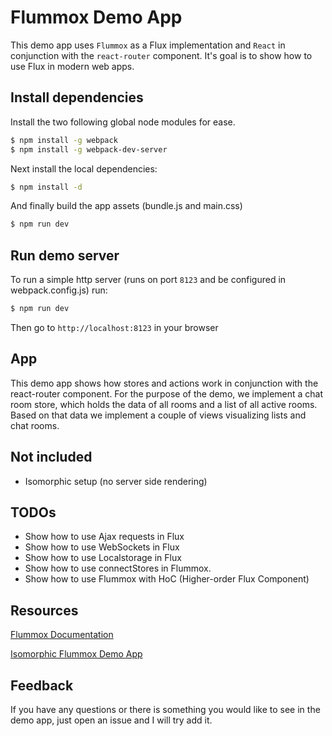 # Flummox Demo App

This demo app uses `Flummox` as a Flux implementation and `React` in conjunction with the `react-router` component. It's goal is to show how to use Flux in modern web apps.


## Install dependencies

Install the two following global node modules for ease.

```bash
$ npm install -g webpack
$ npm install -g webpack-dev-server
```

Next install the local dependencies:
```bash
$ npm install -d
```

And finally build the app assets (bundle.js and main.css) 

```bash
$ npm run dev
```

## Run demo server

To run a simple http server (runs on port `8123` and be configured in webpack.config.js) 
run: 

```bash
$ npm run dev
```

Then go to `http://localhost:8123` in your browser


## App

This demo app shows how stores and actions work in conjunction with the react-router component. For the
purpose of the demo, we implement a chat room store,  which holds the data of all rooms and a list of
all active rooms. Based on that data we implement a couple of views visualizing lists and chat rooms.



## Not included
* Isomorphic setup (no server side rendering)

## TODOs

* Show how to use Ajax requests in Flux
* Show how to use WebSockets in Flux
* Show how to use Localstorage in Flux
* Show how to use connectStores in Flummox.
* Show how to use Flummox with HoC (Higher-order Flux Component)


## Resources

[Flummox Documentation](http://acdlite.github.io/flummox)

[Isomorphic Flummox Demo App](https://github.com/acdlite/flummox-isomorphic-demo)


## Feedback

If you have any questions or there is something you would like to see in the demo 
app, just open an issue and I will try add it.
